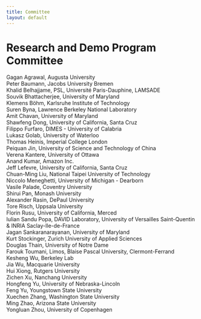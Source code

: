 ```yaml
---
title: Committee
layout: default
---
```



# Research and Demo Program Committee

Gagan Agrawal, Augusta University<br>
Peter Baumann, Jacobs University Bremen<br>
Khalid Belhajjame, PSL, Université Paris-Dauphine, LAMSADE<br>
Souvik Bhattacherjee, University of Maryland<br>
Klemens Böhm, Karlsruhe Institute of Technology<br>
Suren Byna, Lawrence Berkeley National Laboratory<br>
Amit Chavan, University of Maryland<br>
Shawfeng Dong, University of California, Santa Cruz<br>
Filippo Furfaro, DIMES - University of Calabria<br>
Lukasz Golab, University of Waterloo<br>
Thomas Heinis, Imperial College London<br>
Peiquan Jin, University of Science and Technology of China<br>
Verena Kantere, University of Ottawa<br>
Anand Kumar, Amazon Inc.<br>
Jeff Lefevre, University of California, Santa Cruz<br>
Chuan-Ming Liu, National Taipei University of Technology<br>
Niccolo Meneghetti, University of Michigan - Dearborn<br>
Vasile Palade, Coventry University<br>
Shirui Pan, Monash University<br>
Alexander Rasin, DePaul University<br>
Tore Risch, Uppsala University<br>
Florin Rusu, University of California, Merced<br>
Iulian Sandu Popa, DAVID Laboratory, University of Versailles Saint-Quentin & INRIA Saclay-Ile-de-France<br>
Jagan Sankaranarayanan, University of Maryland<br>
Kurt Stockinger, Zurich University of Applied Sciences<br>
Douglas Thain, University of Notre Dame<br>
Farouk Toumani, Limos, Blaise Pascal University, Clermont-Ferrand<br>
Kesheng Wu, Berkeley Lab<br>
Jia Wu, Macquarie University<br>
Hui Xiong, Rutgers University<br>
Zichen Xu, Nanchang University<br>
Hongfeng Yu, University of Nebraska-Lincoln<br>
Feng Yu, Youngstown State University<br>
Xuechen Zhang, Washington State University<br>
Ming Zhao, Arizona State University<br>
Yongluan Zhou, University of Copenhagen<br>

